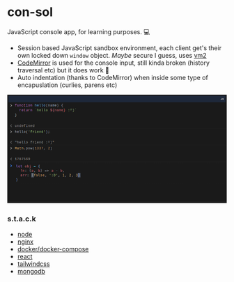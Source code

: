 
# con-sol

JavaScript console app, for learning purposes. 💻

- Session based JavaScript sandbox environment, each client get's their own locked down `window` object. *Maybe* secure I guess, uses [vm2](https://github.com/patriksimek/vm2)
- [CodeMirror](https://github.com/codemirror/CodeMirror) is used for the console input, still kinda broken (history traversal etc) but it does work 🙂
- Auto indentation (thanks to CodeMirror) when inside some type of encapuslation (curlies, parens etc)

![con-sol](https://github.com/jnlar/con-sol/blob/main/img/screenshot.png?raw=true)

### s.t.a.c.k
- [node](https://github.com/nodejs/node)
- [nginx](https://www.nginx.com/)
- [docker/docker-compose](https://github.com/docker/compose)
- [react](https://github.com/facebook/react)
- [tailwindcss](https://github.com/tailwindlabs/tailwindcss)
- [mongodb](https://github.com/mongodb/node-mongodb-native)
